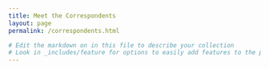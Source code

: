 ```yaml
---
title: Meet the Correspondents
layout: page
permalink: /correspondents.html

# Edit the markdown on in this file to describe your collection
# Look in _includes/feature for options to easily add features to the page
---
```

